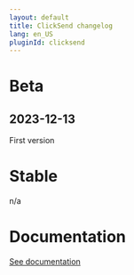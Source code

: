 ```yaml
---
layout: default
title: ClickSend changelog 
lang: en_US
pluginId: clicksend
---
```


# Beta

## 2023-12-13

First version

# Stable

n/a

# Documentation

[See documentation]({{site.baseurl}}/{{page.pluginId}}/{{page.lang}})
